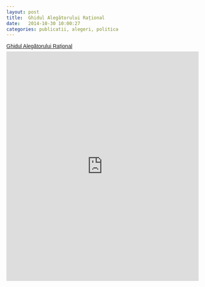 ```yaml
---
layout: post
title:  Ghidul Alegătorului Rațional
date:   2014-10-30 10:00:27
categories: publicatii, alegeri, politica
---
```

<p  style=" margin: 12px auto 6px auto; font-family: Helvetica,Arial,Sans-serif; font-style: normal; font-variant: normal; font-weight: normal; font-size: 14px; line-height: normal; font-size-adjust: none; font-stretch: normal; -x-system-font: none; display: block;">   <a title="View Ghidul Alegătorului Rațional on Scribd" href="https://www.scribd.com/doc/244991468/Ghidul-Aleg%C4%83torului-Ra%C8%9Bional"  style="text-decoration: underline;" >Ghidul Alegătorului Rațional</a></p><iframe class="scribd_iframe_embed" src="https://www.scribd.com/embeds/244991468/content?start_page=1&view_mode=scroll&show_recommendations=true" data-auto-height="false" data-aspect-ratio="undefined" scrolling="no" id="doc_58158" width="100%" height="600" frameborder="0"></iframe>